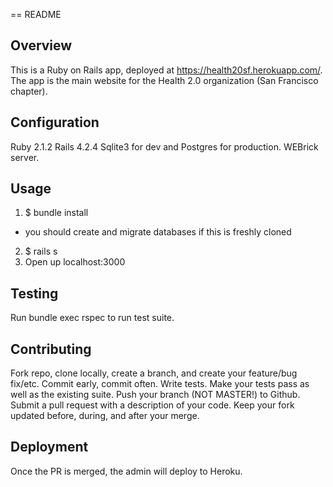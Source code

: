 == README

## Overview

This is a Ruby on Rails app, deployed at <https://health20sf.herokuapp.com/>. The app is the main website for the Health 2.0 organization (San Francisco chapter).

## Configuration

Ruby 2.1.2
Rails 4.2.4
Sqlite3 for dev and Postgres for production.
WEBrick server. 

## Usage

  1. $ bundle install
  * you should create and migrate databases if this is freshly cloned
  2. $ rails s
  3. Open up localhost:3000

## Testing

Run bundle exec rspec to run test suite.

## Contributing

Fork repo, clone locally, create a branch, and create your feature/bug fix/etc. Commit early, commit often. Write tests.
Make your tests pass as well as the existing suite. Push your branch (NOT MASTER!) to Github. Submit a pull request with a description of your code. Keep your fork updated before, during, and after your merge.

## Deployment

Once the PR is merged, the admin will deploy to Heroku. 
 

